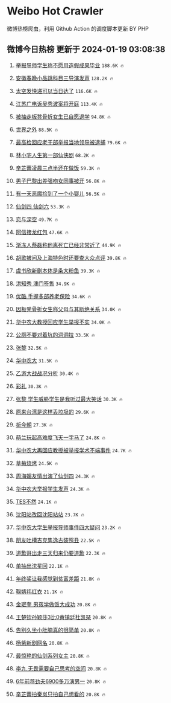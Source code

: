# Weibo Hot Crawler 



微博热榜爬虫，利用 Github Action 的调度脚本更新 BY PHP 


## 微博今日热榜 更新于 2024-01-19 03:08:38 
1. [举报导师学生称不愿用造假成果毕业](https://s.weibo.com/weibo?q=%23%E4%B8%BE%E6%8A%A5%E5%AF%BC%E5%B8%88%E5%AD%A6%E7%94%9F%E7%A7%B0%E4%B8%8D%E6%84%BF%E7%94%A8%E9%80%A0%E5%81%87%E6%88%90%E6%9E%9C%E6%AF%95%E4%B8%9A%23&t=31&band_rank=1&Refer=top) `188.6K 🔥` 

1. [安徽春晚小品跳科目三导演发声](https://s.weibo.com/weibo?q=%23%E5%AE%89%E5%BE%BD%E6%98%A5%E6%99%9A%E5%B0%8F%E5%93%81%E8%B7%B3%E7%A7%91%E7%9B%AE%E4%B8%89%E5%AF%BC%E6%BC%94%E5%8F%91%E5%A3%B0%23&t=31&band_rank=2&Refer=top) `128.2K 🔥` 

1. [太空发快递可以当日达了](https://s.weibo.com/weibo?q=%23%E5%A4%AA%E7%A9%BA%E5%8F%91%E5%BF%AB%E9%80%92%E5%8F%AF%E4%BB%A5%E5%BD%93%E6%97%A5%E8%BE%BE%E4%BA%86%23&t=31&band_rank=3&Refer=top) `116.6K 🔥` 

1. [江苏广电诉吴秀波案将开庭](https://s.weibo.com/weibo?q=%23%E6%B1%9F%E8%8B%8F%E5%B9%BF%E7%94%B5%E8%AF%89%E5%90%B4%E7%A7%80%E6%B3%A2%E6%A1%88%E5%B0%86%E5%BC%80%E5%BA%AD%23&t=31&band_rank=4&Refer=top) `113.4K 🔥` 

1. [被抽走板凳骨折女生已自愿退学](https://s.weibo.com/weibo?q=%23%E8%A2%AB%E6%8A%BD%E8%B5%B0%E6%9D%BF%E5%87%B3%E9%AA%A8%E6%8A%98%E5%A5%B3%E7%94%9F%E5%B7%B2%E8%87%AA%E6%84%BF%E9%80%80%E5%AD%A6%23&t=31&band_rank=5&Refer=top) `94.8K 🔥` 

1. [世界之外](https://s.weibo.com/weibo?q=%E4%B8%96%E7%95%8C%E4%B9%8B%E5%A4%96&t=31&band_rank=6&Refer=top) `88.5K 🔥` 

1. [最高检回应老干部举报当地领导被逮捕](https://s.weibo.com/weibo?q=%23%E6%9C%80%E9%AB%98%E6%A3%80%E5%9B%9E%E5%BA%94%E8%80%81%E5%B9%B2%E9%83%A8%E4%B8%BE%E6%8A%A5%E5%BD%93%E5%9C%B0%E9%A2%86%E5%AF%BC%E8%A2%AB%E9%80%AE%E6%8D%95%23&t=31&band_rank=7&Refer=top) `79.6K 🔥` 

1. [林小宅人生第一部仙侠剧](https://s.weibo.com/weibo?q=%E6%9E%97%E5%B0%8F%E5%AE%85%E4%BA%BA%E7%94%9F%E7%AC%AC%E4%B8%80%E9%83%A8%E4%BB%99%E4%BE%A0%E5%89%A7&t=31&band_rank=8&Refer=top) `68.2K 🔥` 

1. [辛芷蕾凌晨三点半还在做饭](https://s.weibo.com/weibo?q=%E8%BE%9B%E8%8A%B7%E8%95%BE%E5%87%8C%E6%99%A8%E4%B8%89%E7%82%B9%E5%8D%8A%E8%BF%98%E5%9C%A8%E5%81%9A%E9%A5%AD&t=31&band_rank=9&Refer=top) `59.3K 🔥` 

1. [男子巴黎出差强吻女同事被开](https://s.weibo.com/weibo?q=%23%E7%94%B7%E5%AD%90%E5%B7%B4%E9%BB%8E%E5%87%BA%E5%B7%AE%E5%BC%BA%E5%90%BB%E5%A5%B3%E5%90%8C%E4%BA%8B%E8%A2%AB%E5%BC%80%23&t=31&band_rank=10&Refer=top) `56.8K 🔥` 

1. [有一天恶魔捡到了一个小婴儿](https://s.weibo.com/weibo?q=%E6%9C%89%E4%B8%80%E5%A4%A9%E6%81%B6%E9%AD%94%E6%8D%A1%E5%88%B0%E4%BA%86%E4%B8%80%E4%B8%AA%E5%B0%8F%E5%A9%B4%E5%84%BF&t=31&band_rank=11&Refer=top) `56.5K 🔥` 

1. [仙剑四 仙剑六](https://s.weibo.com/weibo?q=%E4%BB%99%E5%89%91%E5%9B%9B%20%E4%BB%99%E5%89%91%E5%85%AD&t=31&band_rank=12&Refer=top) `53.3K 🔥` 

1. [恋与深空](https://s.weibo.com/weibo?q=%E6%81%8B%E4%B8%8E%E6%B7%B1%E7%A9%BA&t=31&band_rank=13&Refer=top) `49.7K 🔥` 

1. [阿信接龙红包](https://s.weibo.com/weibo?q=%E9%98%BF%E4%BF%A1%E6%8E%A5%E9%BE%99%E7%BA%A2%E5%8C%85&t=31&band_rank=14&Refer=top) `47.6K 🔥` 

1. [渐冻人蔡磊称他离死亡已经非常近了](https://s.weibo.com/weibo?q=%23%E6%B8%90%E5%86%BB%E4%BA%BA%E8%94%A1%E7%A3%8A%E7%A7%B0%E4%BB%96%E7%A6%BB%E6%AD%BB%E4%BA%A1%E5%B7%B2%E7%BB%8F%E9%9D%9E%E5%B8%B8%E8%BF%91%E4%BA%86%23&t=31&band_rank=15&Refer=top) `44.9K 🔥` 

1. [胡歌被问及上海特色时还要查大众点评](https://s.weibo.com/weibo?q=%23%E8%83%A1%E6%AD%8C%E8%A2%AB%E9%97%AE%E5%8F%8A%E4%B8%8A%E6%B5%B7%E7%89%B9%E8%89%B2%E6%97%B6%E8%BF%98%E8%A6%81%E6%9F%A5%E5%A4%A7%E4%BC%97%E7%82%B9%E8%AF%84%23&t=31&band_rank=16&Refer=top) `39.8K 🔥` 

1. [虞书欣新剧本体是条大粉鱼](https://s.weibo.com/weibo?q=%23%E8%99%9E%E4%B9%A6%E6%AC%A3%E6%96%B0%E5%89%A7%E6%9C%AC%E4%BD%93%E6%98%AF%E6%9D%A1%E5%A4%A7%E7%B2%89%E9%B1%BC%23&t=31&band_rank=17&Refer=top) `39.3K 🔥` 

1. [洪知秀 澳门签售](https://s.weibo.com/weibo?q=%E6%B4%AA%E7%9F%A5%E7%A7%80%20%E6%BE%B3%E9%97%A8%E7%AD%BE%E5%94%AE&t=31&band_rank=18&Refer=top) `34.9K 🔥` 

1. [优酷 手握多部养老保险](https://s.weibo.com/weibo?q=%E4%BC%98%E9%85%B7%20%E6%89%8B%E6%8F%A1%E5%A4%9A%E9%83%A8%E5%85%BB%E8%80%81%E4%BF%9D%E9%99%A9&t=31&band_rank=19&Refer=top) `34.6K 🔥` 

1. [因板凳骨折女生称父母与其断绝关系](https://s.weibo.com/weibo?q=%23%E5%9B%A0%E6%9D%BF%E5%87%B3%E9%AA%A8%E6%8A%98%E5%A5%B3%E7%94%9F%E7%A7%B0%E7%88%B6%E6%AF%8D%E4%B8%8E%E5%85%B6%E6%96%AD%E7%BB%9D%E5%85%B3%E7%B3%BB%23&t=31&band_rank=20&Refer=top) `34.0K 🔥` 

1. [华中农大教授回应学生举报不实](https://s.weibo.com/weibo?q=%23%E5%8D%8E%E4%B8%AD%E5%86%9C%E5%A4%A7%E6%95%99%E6%8E%88%E5%9B%9E%E5%BA%94%E5%AD%A6%E7%94%9F%E4%B8%BE%E6%8A%A5%E4%B8%8D%E5%AE%9E%23&t=31&band_rank=21&Refer=top) `34.0K 🔥` 

1. [公厕不要对着坑的洞洞拉](https://s.weibo.com/weibo?q=%E5%85%AC%E5%8E%95%E4%B8%8D%E8%A6%81%E5%AF%B9%E7%9D%80%E5%9D%91%E7%9A%84%E6%B4%9E%E6%B4%9E%E6%8B%89&t=31&band_rank=22&Refer=top) `33.5K 🔥` 

1. [张黎](https://s.weibo.com/weibo?q=%E5%BC%A0%E9%BB%8E&t=31&band_rank=23&Refer=top) `32.5K 🔥` 

1. [华中农大](https://s.weibo.com/weibo?q=%E5%8D%8E%E4%B8%AD%E5%86%9C%E5%A4%A7&t=31&band_rank=24&Refer=top) `31.5K 🔥` 

1. [乙游大战战况分析](https://s.weibo.com/weibo?q=%E4%B9%99%E6%B8%B8%E5%A4%A7%E6%88%98%E6%88%98%E5%86%B5%E5%88%86%E6%9E%90&t=31&band_rank=25&Refer=top) `30.4K 🔥` 

1. [彩礼](https://s.weibo.com/weibo?q=%E5%BD%A9%E7%A4%BC&t=31&band_rank=26&Refer=top) `30.3K 🔥` 

1. [张黎 学生威胁学生是我听过最大笑话](https://s.weibo.com/weibo?q=%E5%BC%A0%E9%BB%8E%20%E5%AD%A6%E7%94%9F%E5%A8%81%E8%83%81%E5%AD%A6%E7%94%9F%E6%98%AF%E6%88%91%E5%90%AC%E8%BF%87%E6%9C%80%E5%A4%A7%E7%AC%91%E8%AF%9D&t=31&band_rank=27&Refer=top) `30.3K 🔥` 

1. [原来台湾是这样丢垃圾的](https://s.weibo.com/weibo?q=%23%E5%8E%9F%E6%9D%A5%E5%8F%B0%E6%B9%BE%E6%98%AF%E8%BF%99%E6%A0%B7%E4%B8%A2%E5%9E%83%E5%9C%BE%E7%9A%84%23&t=31&band_rank=28&Refer=top) `29.6K 🔥` 

1. [祈今朝](https://s.weibo.com/weibo?q=%E7%A5%88%E4%BB%8A%E6%9C%9D&t=31&band_rank=29&Refer=top) `27.3K 🔥` 

1. [萌兰玩起高难度飞天一字马了](https://s.weibo.com/weibo?q=%23%E8%90%8C%E5%85%B0%E7%8E%A9%E8%B5%B7%E9%AB%98%E9%9A%BE%E5%BA%A6%E9%A3%9E%E5%A4%A9%E4%B8%80%E5%AD%97%E9%A9%AC%E4%BA%86%23&t=31&band_rank=30&Refer=top) `24.8K 🔥` 

1. [华中农大再回应教授被举报学术不端事件](https://s.weibo.com/weibo?q=%23%E5%8D%8E%E4%B8%AD%E5%86%9C%E5%A4%A7%E5%86%8D%E5%9B%9E%E5%BA%94%E6%95%99%E6%8E%88%E8%A2%AB%E4%B8%BE%E6%8A%A5%E5%AD%A6%E6%9C%AF%E4%B8%8D%E7%AB%AF%E4%BA%8B%E4%BB%B6%23&t=31&band_rank=31&Refer=top) `24.7K 🔥` 

1. [草莓烧烤](https://s.weibo.com/weibo?q=%23%E8%8D%89%E8%8E%93%E7%83%A7%E7%83%A4%23&t=31&band_rank=32&Refer=top) `24.5K 🔥` 

1. [周海媚友情出演了仙剑四](https://s.weibo.com/weibo?q=%23%E5%91%A8%E6%B5%B7%E5%AA%9A%E5%8F%8B%E6%83%85%E5%87%BA%E6%BC%94%E4%BA%86%E4%BB%99%E5%89%91%E5%9B%9B%23&t=31&band_rank=33&Refer=top) `24.3K 🔥` 

1. [华中农大举报学生发声](https://s.weibo.com/weibo?q=%23%E5%8D%8E%E4%B8%AD%E5%86%9C%E5%A4%A7%E4%B8%BE%E6%8A%A5%E5%AD%A6%E7%94%9F%E5%8F%91%E5%A3%B0%23&t=31&band_rank=34&Refer=top) `24.3K 🔥` 

1. [TES不然](https://s.weibo.com/weibo?q=TES%E4%B8%8D%E7%84%B6&t=31&band_rank=35&Refer=top) `24.1K 🔥` 

1. [沈阳站改回沈阳站站](https://s.weibo.com/weibo?q=%23%E6%B2%88%E9%98%B3%E7%AB%99%E6%94%B9%E5%9B%9E%E6%B2%88%E9%98%B3%E7%AB%99%E7%AB%99%23&t=31&band_rank=36&Refer=top) `23.7K 🔥` 

1. [华中农大学生举报导师事件四大疑问](https://s.weibo.com/weibo?q=%23%E5%8D%8E%E4%B8%AD%E5%86%9C%E5%A4%A7%E5%AD%A6%E7%94%9F%E4%B8%BE%E6%8A%A5%E5%AF%BC%E5%B8%88%E4%BA%8B%E4%BB%B6%E5%9B%9B%E5%A4%A7%E7%96%91%E9%97%AE%23&t=31&band_rank=37&Refer=top) `23.2K 🔥` 

1. [朋友吐槽吉克隽逸古装照丑](https://s.weibo.com/weibo?q=%23%E6%9C%8B%E5%8F%8B%E5%90%90%E6%A7%BD%E5%90%89%E5%85%8B%E9%9A%BD%E9%80%B8%E5%8F%A4%E8%A3%85%E7%85%A7%E4%B8%91%23&t=31&band_rank=38&Refer=top) `22.5K 🔥` 

1. [道歉哥出走三天归来仍要道歉](https://s.weibo.com/weibo?q=%E9%81%93%E6%AD%89%E5%93%A5%E5%87%BA%E8%B5%B0%E4%B8%89%E5%A4%A9%E5%BD%92%E6%9D%A5%E4%BB%8D%E8%A6%81%E9%81%93%E6%AD%89&t=31&band_rank=39&Refer=top) `22.3K 🔥` 

1. [单抽出沈星回](https://s.weibo.com/weibo?q=%E5%8D%95%E6%8A%BD%E5%87%BA%E6%B2%88%E6%98%9F%E5%9B%9E&t=31&band_rank=40&Refer=top) `22.1K 🔥` 

1. [年终奖让我感觉到贫富差距](https://s.weibo.com/weibo?q=%23%E5%B9%B4%E7%BB%88%E5%A5%96%E8%AE%A9%E6%88%91%E6%84%9F%E8%A7%89%E5%88%B0%E8%B4%AB%E5%AF%8C%E5%B7%AE%E8%B7%9D%23&t=31&band_rank=41&Refer=top) `21.8K 🔥` 

1. [鞠婧祎红衣](https://s.weibo.com/weibo?q=%E9%9E%A0%E5%A9%A7%E7%A5%8E%E7%BA%A2%E8%A1%A3&t=31&band_rank=42&Refer=top) `21.1K 🔥` 

1. [金珉奎 男孩学做饭大成功](https://s.weibo.com/weibo?q=%E9%87%91%E7%8F%89%E5%A5%8E%20%E7%94%B7%E5%AD%A9%E5%AD%A6%E5%81%9A%E9%A5%AD%E5%A4%A7%E6%88%90%E5%8A%9F&t=31&band_rank=43&Refer=top) `20.8K 🔥` 

1. [王楚钦孙颖莎3比0黄镇廷杜凯琹](https://s.weibo.com/weibo?q=%23%E7%8E%8B%E6%A5%9A%E9%92%A6%E5%AD%99%E9%A2%96%E8%8E%8E3%E6%AF%940%E9%BB%84%E9%95%87%E5%BB%B7%E6%9D%9C%E5%87%AF%E7%90%B9%23&t=31&band_rank=44&Refer=top) `20.8K 🔥` 

1. [告别久坐小肚腩真的很简单](https://s.weibo.com/weibo?q=%E5%91%8A%E5%88%AB%E4%B9%85%E5%9D%90%E5%B0%8F%E8%82%9A%E8%85%A9%E7%9C%9F%E7%9A%84%E5%BE%88%E7%AE%80%E5%8D%95&t=31&band_rank=45&Refer=top) `20.8K 🔥` 

1. [杨紫新剧网名](https://s.weibo.com/weibo?q=%23%E6%9D%A8%E7%B4%AB%E6%96%B0%E5%89%A7%E7%BD%91%E5%90%8D%23&t=31&band_rank=46&Refer=top) `20.8K 🔥` 

1. [最惊艳的仙剑系列女主](https://s.weibo.com/weibo?q=%23%E6%9C%80%E6%83%8A%E8%89%B3%E7%9A%84%E4%BB%99%E5%89%91%E7%B3%BB%E5%88%97%E5%A5%B3%E4%B8%BB%23&t=31&band_rank=47&Refer=top) `20.8K 🔥` 

1. [李九 无畏需要自己思考的空间](https://s.weibo.com/weibo?q=%E6%9D%8E%E4%B9%9D%20%E6%97%A0%E7%95%8F%E9%9C%80%E8%A6%81%E8%87%AA%E5%B7%B1%E6%80%9D%E8%80%83%E7%9A%84%E7%A9%BA%E9%97%B4&t=31&band_rank=48&Refer=top) `20.8K 🔥` 

1. [6年前蒋劲夫6900多万演男一](https://s.weibo.com/weibo?q=%236%E5%B9%B4%E5%89%8D%E8%92%8B%E5%8A%B2%E5%A4%AB6900%E5%A4%9A%E4%B8%87%E6%BC%94%E7%94%B7%E4%B8%80%23&t=31&band_rank=49&Refer=top) `20.8K 🔥` 

1. [辛芷蕾拍秦岚只拍自己想看的](https://s.weibo.com/weibo?q=%E8%BE%9B%E8%8A%B7%E8%95%BE%E6%8B%8D%E7%A7%A6%E5%B2%9A%E5%8F%AA%E6%8B%8D%E8%87%AA%E5%B7%B1%E6%83%B3%E7%9C%8B%E7%9A%84&t=31&band_rank=50&Refer=top) `20.8K 🔥` 

